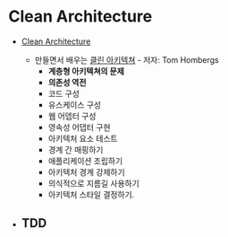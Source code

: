 # Clean Architecture

- [Clean Architecture](./Clean%20Architecture)
  - 만들면서 배우는 <u>클린 아키텍쳐</u> - 저자: Tom Hombergs
    - **계층형 아키텍쳐의 문제**
    - **의존성 역전**
    - 코드 구성
    - 유스케이스 구성
    - 웹 어뎁터 구성
    - 영속성 어댑터 구현
    - 아키텍처 요소 테스트
    - 경계 간 매핑하기
    - 애플리케이션 조립하기
    - 아키텍처 경계 강제하기
    - 의식적으로 지름길 사용하기
    - 아키텍처 스타일 결정하기.

- TDD
  - 